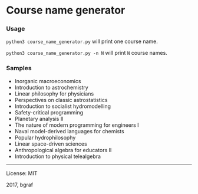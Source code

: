 Course name generator
===========================================

### Usage

`python3 course_name_generator.py` will print one course name.

`python3 course_name_generator.py -n N` will print `N` course names.


### Samples

* Inorganic macroeconomics
* Introduction to astrochemistry
* Linear philosophy for physicians
* Perspectives on classic astrostatistics
* Introduction to socialist hydromodelling
* Safety-critical programming
* Planetary analysis II
* The nature of modern programming for engineers I
* Naval model-derived languages for chemists
* Popular hydrophilosophy
* Linear space-driven sciences
* Anthropological algebra for educators II
* Introduction to physical telealgebra


-----------------------

License: MIT

2017, bgraf
